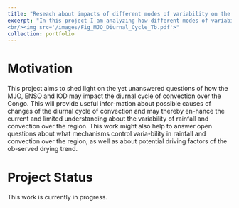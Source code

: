 ```yaml
---
title: "Reseach about impacts of different modes of variability on the diurnal cycle of convection"
excerpt: "In this project I am analyzing how different modes of variability like the MJO, ENSO and the IOD influence the diurnal timing and intensity of convection over the Congo.
<br/><img src='/images/Fig_MJO_Diurnal_Cycle_Tb.pdf'>"
collection: portfolio
---
```


Motivation
====

This project aims to shed light on the yet unanswered questions of how the MJO, ENSO and IOD may impact the diurnal cycle of convection over the Congo. This will provide useful infor-mation about possible causes of changes of the diurnal cycle of convection and may thereby en-hance the current and limited understanding about the variability of rainfall and convection over the region. This work might also help to answer open questions about what mechanisms control varia-bility in rainfall and convection over the region, as well as about potential driving factors of the ob-served drying trend. 

Project Status
====

This work is currently in progress.

